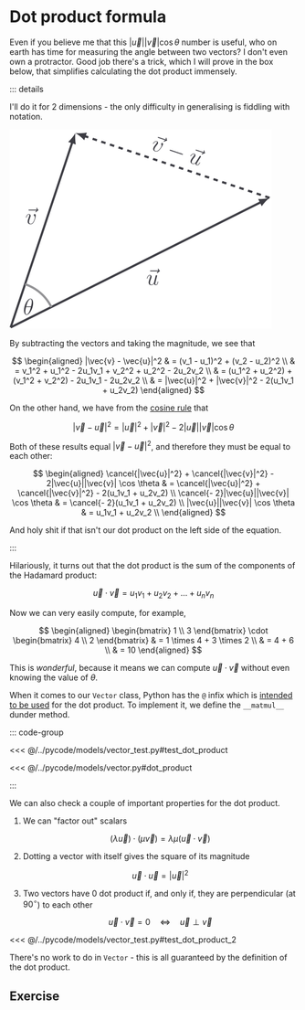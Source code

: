 # Dot product formula

Even if you believe me that this $|\vec{u}| |\vec{v}| \cos \theta$ number is
useful, who on earth has time for measuring the angle between two vectors? I
don't even own a protractor. Good job there's a trick, which I will prove in the
box below, that simplifies calculating the dot product immensely.

::: details

I'll do it for $2$ dimensions - the only difficulty in generalising is fiddling
with notation.

![](../../images/dot-prod-proof.svg)

By subtracting the vectors and taking the magnitude, we see that

$$
\begin{aligned}
|\vec{v} - \vec{u}|^2
& = (v_1 - u_1)^2 + (v_2 - u_2)^2 \\
& = v_1^2 + u_1^2 - 2u_1v_1 + v_2^2 + u_2^2 - 2u_2v_2 \\
& = (u_1^2 + u_2^2) + (v_1^2 + v_2^2) - 2u_1v_1 - 2u_2v_2 \\
& = |\vec{u}|^2 + |\vec{v}|^2 - 2(u_1v_1 + u_2v_2)
\end{aligned}
$$

On the other hand, we have from the
[cosine rule](https://mathematico.netlify.app/pure/trigonometry/cos-rule/) that

$$
|\vec{v} - \vec{u}|^2 = |\vec{u}|^2 + |\vec{v}|^2 - 2|\vec{u}||\vec{v}| \cos \theta
$$

Both of these results equal $|\vec{v} - \vec{u}|^2$, and therefore they must be
equal to each other:

$$
\begin{aligned}
\cancel{|\vec{u}|^2} + \cancel{|\vec{v}|^2} - 2|\vec{u}||\vec{v}| \cos \theta & = \cancel{|\vec{u}|^2} + \cancel{|\vec{v}|^2} - 2(u_1v_1 + u_2v_2) \\
\cancel{- 2}|\vec{u}||\vec{v}| \cos \theta & = \cancel{- 2}(u_1v_1 + u_2v_2) \\
|\vec{u}||\vec{v}| \cos \theta & = u_1v_1 + u_2v_2 \\
\end{aligned}
$$

And holy shit if that isn't our dot product on the left side of the equation.

:::

Hilariously, it turns out that the dot product is the sum of the components of
the Hadamard product:

$$
\vec{u} \cdot \vec{v} = u_1 v_1 + u_2 v_2 + \ldots + u_n v_n
$$

Now we can very easily compute, for example,

$$
\begin{aligned}
\begin{bmatrix} 1 \\ 3 \end{bmatrix} \cdot \begin{bmatrix} 4 \\ 2 \end{bmatrix}
& = 1 \times 4 + 3 \times 2 \\
& = 4 + 6 \\
& = 10
\end{aligned}
$$

This is _wonderful_, because it means we can compute $\vec{u} \cdot \vec{v}$
without even knowing the value of $\theta$.

When it comes to our `Vector` class, Python has the `@` infix which is
[intended to be used](https://peps.python.org/pep-0465/) for the dot product. To
implement it, we define the `__matmul__` dunder method.

::: code-group

<<< @/../pycode/models/vector_test.py#test_dot_product

<<< @/../pycode/models/vector.py#dot_product

:::

We can also check a couple of important properties for the dot product.

1. We can "factor out" scalars

   $$
   \left( \lambda\vec{u} \right) \cdot \left( \mu\vec{v} \right) = \lambda
   \mu \left( \vec{u} \cdot \vec{v} \right)
   $$

2. Dotting a vector with itself gives the square of its magnitude

   $$ \vec{u} \cdot \vec{u} = |\vec{u}|^2 $$

3. Two vectors have $0$ dot product if, and only if, they are perpendicular (at
   $90^{\circ}$) to each other

   $$
   \vec{u} \cdot \vec{v} = 0 \quad \Leftrightarrow \quad \vec{u} \perp \vec{v}
   $$

<<< @/../pycode/models/vector_test.py#test_dot_product_2

There's no work to do in `Vector` - this is all guaranteed by the definition of
the dot product.

## Exercise

<Exercise id="dot-product-formula" />
